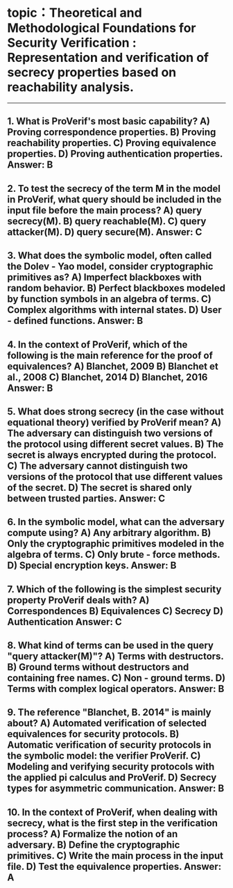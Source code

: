 # topic：Theoretical and Methodological Foundations for Security Verification : Representation and verification of secrecy properties based on reachability analysis.

---
**1. What is ProVerif's most basic capability?**
A) Proving correspondence properties.
B) Proving reachability properties.
C) Proving equivalence properties.
D) Proving authentication properties.
**Answer:** B
---
**2. To test the secrecy of the term M in the model in ProVerif, what query should be included in the input file before the main process?**
A) query secrecy(M).
B) query reachable(M).
C) query attacker(M).
D) query secure(M).
**Answer:** C
---
**3. What does the symbolic model, often called the Dolev - Yao model, consider cryptographic primitives as?**
A) Imperfect blackboxes with random behavior.
B) Perfect blackboxes modeled by function symbols in an algebra of terms.
C) Complex algorithms with internal states.
D) User - defined functions.
**Answer:** B
---
**4. In the context of ProVerif, which of the following is the main reference for the proof of equivalences?**
A) Blanchet, 2009
B) Blanchet et al., 2008
C) Blanchet, 2014
D) Blanchet, 2016
**Answer:** B
---
**5. What does strong secrecy (in the case without equational theory) verified by ProVerif mean?**
A) The adversary can distinguish two versions of the protocol using different secret values.
B) The secret is always encrypted during the protocol.
C) The adversary cannot distinguish two versions of the protocol that use different values of the secret.
D) The secret is shared only between trusted parties.
**Answer:** C
---
**6. In the symbolic model, what can the adversary compute using?**
A) Any arbitrary algorithm.
B) Only the cryptographic primitives modeled in the algebra of terms.
C) Only brute - force methods.
D) Special encryption keys.
**Answer:** B
---
**7. Which of the following is the simplest security property ProVerif deals with?**
A) Correspondences
B) Equivalences
C) Secrecy
D) Authentication
**Answer:** C
---
**8. What kind of terms can be used in the query "query attacker(M)"?**
A) Terms with destructors.
B) Ground terms without destructors and containing free names.
C) Non - ground terms.
D) Terms with complex logical operators.
**Answer:** B
---
**9. The reference "Blanchet, B. 2014" is mainly about?**
A) Automated verification of selected equivalences for security protocols.
B) Automatic verification of security protocols in the symbolic model: the verifier ProVerif.
C) Modeling and verifying security protocols with the applied pi calculus and ProVerif.
D) Secrecy types for asymmetric communication.
**Answer:** B
---
**10. In the context of ProVerif, when dealing with secrecy, what is the first step in the verification process?**
A) Formalize the notion of an adversary.
B) Define the cryptographic primitives.
C) Write the main process in the input file.
D) Test the equivalence properties.
**Answer:** A
---